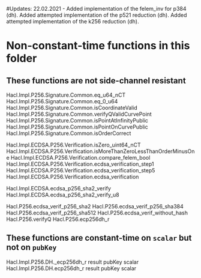 #Updates: 
22.02.2021 - Added implementation of the felem_inv for p384 (dh). 
Added attempted implementation of the p521 reduction (dh).
Added attempted implementation of the k256 reduction (dh).



# Non-constant-time functions in this folder

## These functions are not side-channel resistant

Hacl.Impl.P256.Signature.Common.eq_u64_nCT
Hacl.Impl.P256.Signature.Common.eq_0_u64
Hacl.Impl.P256.Signature.Common.isCoordinateValid
Hacl.Impl.P256.Signature.Common.verifyQValidCurvePoint
Hacl.Impl.P256.Signature.Common.isPointAtInfinityPublic
Hacl.Impl.P256.Signature.Common.isPointOnCurvePublic
Hacl.Impl.P256.Signature.Common.isOrderCorrect

Hacl.Impl.ECDSA.P256.Verification.isZero_uint64_nCT
Hacl.Impl.ECDSA.P256.Verification.isMoreThanZeroLessThanOrderMinusOne
Hacl.Impl.ECDSA.P256.Verification.compare_felem_bool
Hacl.Impl.ECDSA.P256.Verification.ecdsa_verification_step1
Hacl.Impl.ECDSA.P256.Verification.ecdsa_verification_step5
Hacl.Impl.ECDSA.P256.Verification.ecdsa_verification

Hacl.Impl.ECDSA.ecdsa_p256_sha2_verify
Hacl.Impl.ECDSA.ecdsa_p256_sha2_verify_u8

Hacl.P256.ecdsa_verif_p256_sha2
Hacl.P256.ecdsa_verif_p256_sha384
Hacl.P256.ecdsa_verif_p256_sha512
Hacl.P256.ecdsa_verif_without_hash
Hacl.P256.verifyQ
Hacl.P256.ecp256dh_r

## These functions are constant-time on `scalar` but not on `pubKey`

Hacl.Impl.P256.DH._ecp256dh_r result pubKey scalar
Hacl.Impl.P256.DH.ecp256dh_r result pubKey scalar

